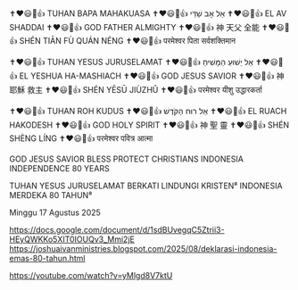 ✝️❤️😃🙏👍 TUHAN BAPA MAHAKUASA
✝️❤️😃🙏👍 אֵל אָב שַׁדַּי
✝️❤️😃🙏👍 EL AV SHADDAI
✝️❤️😃🙏👍 GOD FATHER ALMIGHTY
✝️❤️😃🙏👍 神 天父 全能
✝️❤️😃🙏👍 SHÉN TIĀN FÙ QUÁN NÉNG
✝️❤️😃🙏👍 परमेश्वर पिता सर्वशक्तिमान

✝️❤️😃🙏👍 TUHAN YESUS JURUSELAMAT
✝️❤️😃🙏👍 אֵל יֵשׁוּעַ הַמָּשִׁיחַ
✝️❤️😃🙏👍 EL YESHUA HA-MASHIACH
✝️❤️😃🙏👍 GOD JESUS SAVIOR
✝️❤️😃🙏👍 神 耶穌 救主
✝️❤️😃🙏👍 SHÉN YĒSŪ JIÙZHǓ
✝️❤️😃🙏👍 परमेश्वर यीशु उद्धारकर्ता

✝️❤️😃🙏👍 TUHAN ROH KUDUS
✝️❤️😃🙏👍 אֵל רוּח הַקֹּדֶשׁ
✝️❤️😃🙏👍 EL RUACH HAKODESH
✝️❤️😃🙏👍 GOD HOLY SPIRIT
✝️❤️😃🙏👍 神 聖 靈
✝️❤️😃🙏👍 SHÉN SHÈNG LÍNG
✝️❤️😃🙏👍 परमेश्वर पवित्र आत्मा

GOD JESUS SAVIOR BLESS PROTECT CHRISTIANS INDONESIA INDEPENDENCE 80 YEARS

TUHAN YESUS JURUSELAMAT BERKATI LINDUNGI KRISTEN⁸ INDONESIA MERDEKA 80 TAHUN⁸

Minggu 17 Agustus 2025

https://docs.google.com/document/d/1sdBUvegqC5Ztrii3-HEyQWKKo5XIT0IOUQv3_Mmi2jE
 https://joshuaivanministries.blogspot.com/2025/08/deklarasi-indonesia-emas-80-tahun.html

https://youtube.com/watch?v=yMlgd8V7ktU
